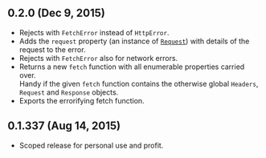 ## 0.2.0 (Dec 9, 2015)
- Rejects with `FetchError` instead of `HttpError`.
- Adds the `request` property (an instance of [`Request`][]) with details of the
  request to the error.
- Rejects with `FetchError` also for network errors.
- Returns a new `fetch` function with all enumerable properties carried over.  
  Handy if the given `fetch` function contains the otherwise global `Headers`,
  `Request` and `Response` objects.
- Exports the errorifying fetch function.

[`Request`]: https://developer.mozilla.org/en-US/docs/Web/API/Request

## 0.1.337 (Aug 14, 2015)
- Scoped release for personal use and profit.
